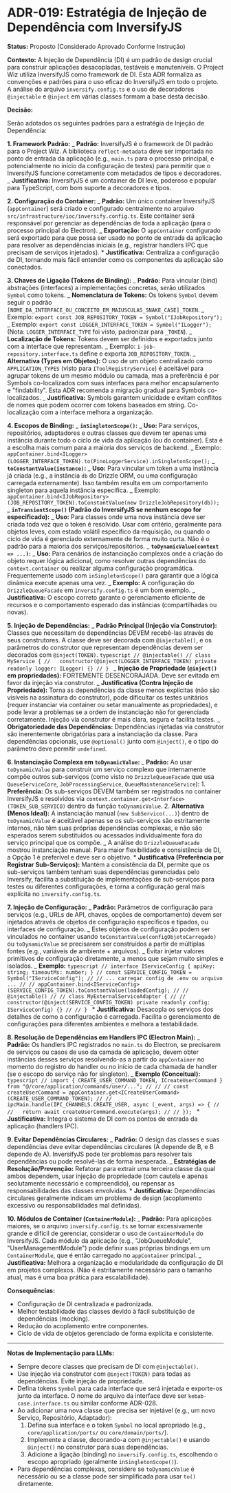 # ADR-019: Estratégia de Injeção de Dependência com InversifyJS

**Status:** Proposto (Considerado Aprovado Conforme Instrução)

**Contexto:**
A Injeção de Dependência (DI) é um padrão de design crucial para construir aplicações desacopladas, testáveis e manuteníveis. O Project Wiz utiliza InversifyJS como framework de DI. Esta ADR formaliza as convenções e padrões para o uso eficaz do InversifyJS em todo o projeto. A análise do arquivo `inversify.config.ts` e o uso de decoradores `@injectable` e `@inject` em várias classes formam a base desta decisão.

**Decisão:**

Serão adotados os seguintes padrões para a estratégia de Injeção de Dependência:

**1. Framework Padrão:**
_ **Padrão:** InversifyJS é o framework de DI padrão para o Project Wiz. A biblioteca `reflect-metadata` deve ser importada no ponto de entrada da aplicação (e.g., `main.ts` para o processo principal, e potencialmente no início da configuração de testes) para permitir que o InversifyJS funcione corretamente com metadados de tipos e decoradores.
_ **Justificativa:** InversifyJS é um container de DI leve, poderoso e popular para TypeScript, com bom suporte a decoradores e tipos.

**2. Configuração do Container:**
_ **Padrão:** Um único container InversifyJS (`appContainer`) será criado e configurado centralmente no arquivo `src/infrastructure/ioc/inversify.config.ts`. Este container será responsável por gerenciar as dependências de toda a aplicação (para o processo principal do Electron).
_ **Exportação:** O `appContainer` configurado será exportado para que possa ser usado no ponto de entrada da aplicação para resolver as dependências iniciais (e.g., registrar handlers IPC que precisam de serviços injetados). \* **Justificativa:** Centraliza a configuração de DI, tornando mais fácil entender como os componentes da aplicação são conectados.

**3. Chaves de Ligação (Tokens de Binding):**
_ **Padrão:** Para vincular (bind) abstrações (interfaces) a implementações concretas, serão utilizados `Symbol` como tokens.
_ **Nomenclatura de Tokens:** Os tokens `Symbol` devem seguir o padrão `[NOME_DA_INTERFACE_OU_CONCEITO_EM_MAIUSCULAS_SNAKE_CASE]_TOKEN`.
_ Exemplo: `export const JOB_REPOSITORY_TOKEN = Symbol("IJobRepository");`
_ Exemplo: `export const LOGGER_INTERFACE_TOKEN = Symbol("ILogger");` (Nota: `LOGGER_INTERFACE_TYPE` foi visto, padronizar para `_TOKEN`).
_ **Localização de Tokens:** Tokens devem ser definidos e exportados junto com a interface que representam.
_ Exemplo: `i-job-repository.interface.ts` define e exporta `JOB_REPOSITORY_TOKEN`.
_ **Alternativa (Types em Objetos):** O uso de um objeto centralizado como `APPLICATION_TYPES` (visto para `IToolRegistryService`) é aceitável para agrupar tokens de um mesmo módulo ou camada, mas a preferência é por Symbols co-localizados com suas interfaces para melhor encapsulamento e "findability". Esta ADR recomenda a migração gradual para Symbols co-localizados.
_ **Justificativa:** Symbols garantem unicidade e evitam conflitos de nomes que podem ocorrer com tokens baseados em string. Co-localização com a interface melhora a organização.

**4. Escopos de Binding:**
_ **`inSingletonScope()`:**
_ **Uso:** Para serviços, repositórios, adaptadores e outras classes que devem ter apenas uma instância durante todo o ciclo de vida da aplicação (ou do container). Esta é a escolha mais comum para a maioria dos serviços de backend.
_ Exemplo: `appContainer.bind<ILogger>(LOGGER_INTERFACE_TOKEN).to(PinoLoggerService).inSingletonScope();`
_ **`toConstantValue(instance)`:**
_ **Uso:** Para vincular um token a uma instância já criada (e.g., a instância `db` do Drizzle ORM, ou uma configuração carregada externamente). Isso também resulta em um comportamento singleton para aquela instância específica.
_ Exemplo: `appContainer.bind<IJobRepository>(JOB_REPOSITORY_TOKEN).toConstantValue(new DrizzleJobRepository(db));`
_ **`inTransientScope()` (Padrão do InversifyJS se nenhum escopo for especificado):**
_ **Uso:** Para classes onde uma nova instância deve ser criada toda vez que o token é resolvido. Usar com critério, geralmente para objetos leves, com estado volátil específico da requisição, ou quando o ciclo de vida é gerenciado externamente de forma muito curta. Não é o padrão para a maioria dos serviços/repositórios.
_ **`toDynamicValue(context => ...)`:**
_ **Uso:** Para cenários de instanciação complexos onde a criação do objeto requer lógica adicional, como resolver outras dependências do `context.container` ou realizar alguma configuração programática. Frequentemente usado com `inSingletonScope()` para garantir que a lógica dinâmica execute apenas uma vez.
_ **Exemplo:** A configuração do `DrizzleQueueFacade` em `inversify.config.ts` é um bom exemplo.
_ **Justificativa:** O escopo correto garante o gerenciamento eficiente de recursos e o comportamento esperado das instâncias (compartilhadas ou novas).

**5. Injeção de Dependências:**
_ **Padrão Principal (Injeção via Construtor):** Classes que necessitam de dependências DEVEM recebê-las através de seus construtores. A classe deve ser decorada com `@injectable()`, e os parâmetros do construtor que representam dependências devem ser decorados com `@inject(TOKEN)`.
`typescript
        // @injectable()
        // class MyService {
        //   constructor(@inject(LOGGER_INTERFACE_TOKEN) private readonly logger: ILogger) {}
        // }
        `
_ **Injeção de Propriedade (`@inject()` em propriedades):** FORTEMENTE DESENCORAJADA. Deve ser evitada em favor da injeção via construtor.
_ **Justificativa (Contra Injeção de Propriedade):** Torna as dependências da classe menos explícitas (não são visíveis na assinatura do construtor), pode dificultar os testes unitários (requer instanciar via container ou setar manualmente as propriedades), e pode levar a problemas se a ordem de instanciação não for gerenciada corretamente. Injeção via construtor é mais clara, segura e facilita testes.
_ **Obrigatoriedade das Dependências:** Dependências injetadas via construtor são inerentemente obrigatórias para a instanciação da classe. Para dependências opcionais, use `@optional()` junto com `@inject()`, e o tipo do parâmetro deve permitir `undefined`.

**6. Instanciação Complexa em `toDynamicValue`:**
_ **Padrão:** Ao usar `toDynamicValue` para construir um serviço complexo que internamente compõe outros sub-serviços (como visto no `DrizzleQueueFacade` que usa `QueueServiceCore`, `JobProcessingService`, `QueueMaintenanceService`): 1. **Preferência:** Os sub-serviços DEVEM também ser registrados no container InversifyJS e resolvidos via `context.container.get<Interface>(TOKEN_SUB_SERVICO)` dentro da função `toDynamicValue`. 2. **Alternativa (Menos Ideal):** A instanciação manual (`new SubServico(...)`) dentro de `toDynamicValue` é aceitável apenas se os sub-serviços são estritamente internos, não têm suas próprias dependências complexas, e não são esperados serem substituídos ou acessados individualmente fora do serviço principal que os compõe.
_ A análise do `DrizzleQueueFacade` mostrou instanciação manual. Para maior flexibilidade e consistência de DI, a Opção 1 é preferível e deve ser o objetivo. \* **Justificativa (Preferência por Registrar Sub-Serviços):** Mantém a consistência da DI, permite que os sub-serviços também tenham suas dependências gerenciadas pelo Inversify, facilita a substituição de implementações de sub-serviços para testes ou diferentes configurações, e torna a configuração geral mais explícita no `inversify.config.ts`.

**7. Injeção de Configuração:**
_ **Padrão:** Parâmetros de configuração para serviços (e.g., URLs de API, chaves, opções de comportamento) devem ser injetados através de objetos de configuração específicos e tipados, ou interfaces de configuração.
_ Estes objetos de configuração podem ser vinculados no container usando `toConstantValue(configObjetoCarregado)` ou `toDynamicValue` se precisarem ser construídos a partir de múltiplas fontes (e.g., variáveis de ambiente + arquivos).
_ Evitar injetar valores primitivos de configuração diretamente, a menos que sejam muito simples e isolados.
_ **Exemplo:**
`typescript
        // interface IServiceConfig { apiKey: string; timeoutMs: number; }
        // const SERVICE_CONFIG_TOKEN = Symbol("IServiceConfig");
        // // ... carregar config de .env ou arquivo ...
        // // appContainer.bind<IServiceConfig>(SERVICE_CONFIG_TOKEN).toConstantValue(loadedConfig);
        // // @injectable()
        // // class MyExternalServiceAdapter {
        // //   constructor(@inject(SERVICE_CONFIG_TOKEN) private readonly config: IServiceConfig) {}
        // // }
        ` \* **Justificativa:** Desacopla os serviços dos detalhes de como a configuração é carregada. Facilita o gerenciamento de configurações para diferentes ambientes e melhora a testabilidade.

**8. Resolução de Dependências em Handlers IPC (Electron Main):**
_ **Padrão:** Os handlers IPC registrados no `main.ts` do Electron, se precisarem de serviços ou casos de uso da camada de aplicação, devem obter instâncias desses serviços resolvendo-as a partir do `appContainer` no momento do registro do handler ou no início de cada chamada de handler (se o escopo do serviço não for singleton).
_ **Exemplo (Conceitual):**
`typescript
        // import { CREATE_USER_COMMAND_TOKEN, ICreateUserCommand } from "@/core/application/commands/user/...";
//
// // const createUserCommand = appContainer.get<ICreateUserCommand>(CREATE_USER_COMMAND_TOKEN);
// // ipcMain.handle(IPC_CHANNELS.CREATE_USER, async (_event, args) => {
// //   return await createUserCommand.execute(args);
// // });
        ` \* **Justificativa:** Integra o sistema de DI com os pontos de entrada da aplicação (handlers IPC).

**9. Evitar Dependências Circulares:**
_ **Padrão:** O design das classes e suas dependências deve evitar dependências circulares (A depende de B, e B depende de A). InversifyJS pode ter problemas para resolver tais dependências ou pode resolvê-las de forma inesperada.
_ **Estratégias de Resolução/Prevenção:** Refatorar para extrair uma terceira classe da qual ambos dependem, usar injeção de propriedade (com cautela e apenas seolutamente necessário e compreendido), ou repensar as responsabilidades das classes envolvidas. \* **Justificativa:** Dependências circulares geralmente indicam um problema de design (acoplamento excessivo ou responsabilidades mal definidas).

**10. Módulos de Container (`ContainerModule`):**
_ **Padrão:** Para aplicações maiores, se o arquivo `inversify.config.ts` se tornar excessivamente grande e difícil de gerenciar, considerar o uso de `ContainerModule` do InversifyJS. Cada módulo da aplicação (e.g., "JobQueueModule", "UserManagementModule") pode definir suas próprias bindings em um `ContainerModule`, que é então carregado no `appContainer` principal.
_ **Justificativa:** Melhora a organização e modularidade da configuração de DI em projetos complexos. (Não é estritamente necessário para o tamanho atual, mas é uma boa prática para escalabilidade).

**Consequências:**

- Configuração de DI centralizada e padronizada.
- Melhor testabilidade das classes devido à fácil substituição de dependências (mocking).
- Redução do acoplamento entre componentes.
- Ciclo de vida de objetos gerenciado de forma explícita e consistente.

---

**Notas de Implementação para LLMs:**

- Sempre decore classes que precisam de DI com `@injectable()`.
- Use injeção via construtor com `@inject(TOKEN)` para todas as dependências. Evite injeção de propriedade.
- Defina tokens `Symbol` para cada interface que será injetada e exporte-os junto da interface. O nome do arquivo da interface deve ser `kebab-case.interface.ts` ou similar conforme ADR-028.
- Ao adicionar uma nova classe que precisa ser injetável (e.g., um novo Serviço, Repositório, Adaptador):
  1.  Defina sua interface e o token `Symbol` no local apropriado (e.g., `core/application/ports/` ou `core/domain/ports/`).
  2.  Implemente a classe, decorando-a com `@injectable()` e usando `@inject()` no construtor para suas dependências.
  3.  Adicione a ligação (binding) no `inversify.config.ts`, escolhendo o escopo apropriado (geralmente `inSingletonScope()`).
- Para dependências complexas, considere se `toDynamicValue` é necessário ou se a classe pode ser simplificada para usar `to()` diretamente.
